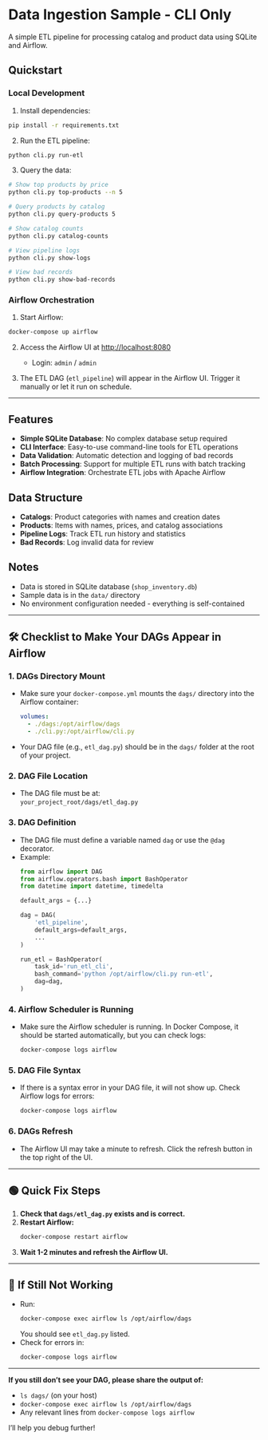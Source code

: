 # Data Ingestion Sample - CLI Only

A simple ETL pipeline for processing catalog and product data using SQLite and Airflow.

## Quickstart

### Local Development

1. Install dependencies:
```bash
pip install -r requirements.txt
```

2. Run the ETL pipeline:
```bash
python cli.py run-etl
```

3. Query the data:
```bash
# Show top products by price
python cli.py top-products --n 5

# Query products by catalog
python cli.py query-products 5

# Show catalog counts
python cli.py catalog-counts

# View pipeline logs
python cli.py show-logs

# View bad records
python cli.py show-bad-records
```

### Airflow Orchestration

1. Start Airflow:
```bash
docker-compose up airflow
```

2. Access the Airflow UI at [http://localhost:8080](http://localhost:8080)
   - Login: `admin` / `admin`

3. The ETL DAG (`etl_pipeline`) will appear in the Airflow UI. Trigger it manually or let it run on schedule.

---

## Features

- **Simple SQLite Database**: No complex database setup required
- **CLI Interface**: Easy-to-use command-line tools for ETL operations
- **Data Validation**: Automatic detection and logging of bad records
- **Batch Processing**: Support for multiple ETL runs with batch tracking
- **Airflow Integration**: Orchestrate ETL jobs with Apache Airflow

## Data Structure

- **Catalogs**: Product categories with names and creation dates
- **Products**: Items with names, prices, and catalog associations
- **Pipeline Logs**: Track ETL run history and statistics
- **Bad Records**: Log invalid data for review

## Notes
- Data is stored in SQLite database (`shop_inventory.db`)
- Sample data is in the `data/` directory
- No environment configuration needed - everything is self-contained 

---

## 🛠️ **Checklist to Make Your DAGs Appear in Airflow**

### 1. **DAGs Directory Mount**
- Make sure your `docker-compose.yml` mounts the `dags/` directory into the Airflow container:
  ```yaml
  volumes:
    - ./dags:/opt/airflow/dags
    - ./cli.py:/opt/airflow/cli.py
  ```
- Your DAG file (e.g., `etl_dag.py`) should be in the `dags/` folder at the root of your project.

### 2. **DAG File Location**
- The DAG file must be at:  
  `your_project_root/dags/etl_dag.py`

### 3. **DAG Definition**
- The DAG file must define a variable named `dag` or use the `@dag` decorator.
- Example:
  ```python
  from airflow import DAG
  from airflow.operators.bash import BashOperator
  from datetime import datetime, timedelta

  default_args = {...}

  dag = DAG(
      'etl_pipeline',
      default_args=default_args,
      ...
  )

  run_etl = BashOperator(
      task_id='run_etl_cli',
      bash_command='python /opt/airflow/cli.py run-etl',
      dag=dag,
  )
  ```

### 4. **Airflow Scheduler is Running**
- Make sure the Airflow scheduler is running. In Docker Compose, it should be started automatically, but you can check logs:
  ```sh
  docker-compose logs airflow
  ```

### 5. **DAG File Syntax**
- If there is a syntax error in your DAG file, it will not show up. Check Airflow logs for errors:
  ```sh
  docker-compose logs airflow
  ```

### 6. **DAGs Refresh**
- The Airflow UI may take a minute to refresh. Click the refresh button in the top right of the UI.

---

## 🟢 **Quick Fix Steps**

1. **Check that `dags/etl_dag.py` exists and is correct.**
2. **Restart Airflow:**
   ```sh
   docker-compose restart airflow
   ```
3. **Wait 1-2 minutes and refresh the Airflow UI.**

---

## 📝 **If Still Not Working**

- Run:
  ```sh
  docker-compose exec airflow ls /opt/airflow/dags
  ```
  You should see `etl_dag.py` listed.
- Check for errors in:
  ```sh
  docker-compose logs airflow
  ```

---

**If you still don’t see your DAG, please share the output of:**
- `ls dags/` (on your host)
- `docker-compose exec airflow ls /opt/airflow/dags`
- Any relevant lines from `docker-compose logs airflow`

I’ll help you debug further! 